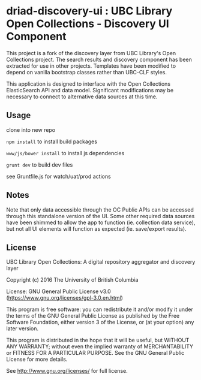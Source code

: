 # driad-discovery-ui : UBC Library Open Collections - Discovery UI Component

This project is a fork of the discovery layer from UBC Library's Open Collections project. The search results and discovery component has been extracted for use in other projects. Templates have been modified to depend on vanilla bootstrap classes rather than UBC-CLF styles.

This application is designed to interface with the Open Collections ElasticSearch API and data model. Significant modifications may be necessary to connect to alternative data sources at this time.

## Usage
clone into new repo

`npm install` to install build packages

`www/js/bower install` to install js dependencies

`grunt dev` to build dev files

see Gruntfile.js for watch/uat/prod actions


## Notes
Note that only data accessible through the OC Public APIs can be accessed through this standalone version of the UI. Some other required data sources have been shimmed to allow the app to function (ie. collection data service), but not all UI elements will function as expected (ie. save/export results).


## License
UBC Library Open Collections: A digital repository aggregator and discovery layer

Copyright (c) 2016 The University of British Columbia

License: GNU General Public License v3.0 (https://www.gnu.org/licenses/gpl-3.0.en.html)

This program is free software: you can redistribute it and/or modify
it under the terms of the GNU General Public License as published by
the Free Software Foundation, either version 3 of the License, or
(at your option) any later version.

This program is distributed in the hope that it will be useful,
but WITHOUT ANY WARRANTY; without even the implied warranty of
MERCHANTABILITY or FITNESS FOR A PARTICULAR PURPOSE.  See the
GNU General Public License for more details.

See http://www.gnu.org/licenses/ for full license.